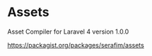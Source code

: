 Assets
=====
Asset Compiler for Laravel 4
version 1.0.0

https://packagist.org/packages/serafim/assets
